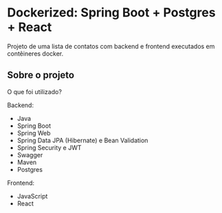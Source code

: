 # Dockerized: Spring Boot + Postgres + React

Projeto de uma lista de contatos com backend e frontend executados em contêineres docker.

## Sobre o projeto

O que foi utilizado?

Backend:
 - Java
 - Spring Boot
 - Spring Web
 - Spring Data JPA (Hibernate) e Bean Validation
 - Spring Security e JWT
 - Swagger
 - Maven
 - Postgres

Frontend:
 - JavaScript
 - React

